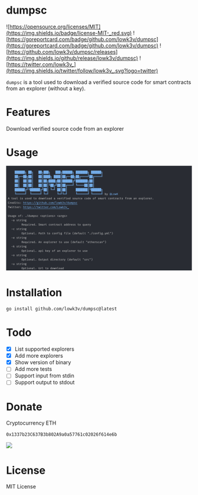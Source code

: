 # dumpsc
![https://opensource.org/licenses/MIT](https://img.shields.io/badge/license-MIT-_red.svg)
![https://goreportcard.com/badge/github.com/lowk3v/dumpsc](https://goreportcard.com/badge/github.com/lowk3v/dumpsc)
![https://github.com/lowk3v/dumpsc/releases](https://img.shields.io/github/release/lowk3v/dumpsc)
![https://twitter.com/lowk3v_](https://img.shields.io/twitter/follow/lowk3v_.svg?logo=twitter)

`dumpsc` is a tool used to download a verified source code for smart contracts from an explorer (without a key).

# Features

Download verified source code from an explorer

# Usage 

![dumpsc features](./img/usage.png)

# Installation

```sh
go install github.com/lowk3v/dumpsc@latest
```

# Todo 
- [X] List supported explorers
- [X] Add more explorers
- [x] Show version of binary
- [ ] Add more tests
- [ ] Support input from stdin
- [ ] Support output to stdout

# Donate

Cryptocurrency ETH
```
0x1337b23C637B3b802A9a0a57761c02026f614e6b
```

<a href="https://www.buymeacoffee.com/lowk"><img src="https://img.buymeacoffee.com/button-api/?text=Buy me a coffee&emoji=&slug=lowk&button_colour=FFDD00&font_colour=000000&font_family=Cookie&outline_colour=000000&coffee_colour=ffffff" /></a>

# License
MIT License
